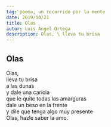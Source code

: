 ```yaml
---
tag: poema, un recorrido por la mente
date: 2019/10/21
title: Olas
autor: Luis Angel Ortega
description: Olas, \ lleva tu brisa
---
```


## Olas

Olas,  
lleva tu brisa  
a las dunas  
y dale una caricia  
que le quite todas las amarguras  
dale un beso en la frente  
y dile que tenga algo muy presente  
Olas, hazle saber la amo.  
